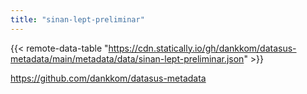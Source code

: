 ```yaml
---
title: "sinan-lept-preliminar"
---
```


{{< remote-data-table "https://cdn.statically.io/gh/dankkom/datasus-metadata/main/metadata/data/sinan-lept-preliminar.json" >}}

https://github.com/dankkom/datasus-metadata
